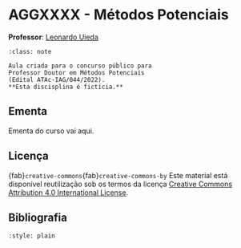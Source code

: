 # AGGXXXX - Métodos Potenciais

**Professor**:  [Leonardo Uieda](https://www.leouieda.com/)

```{admonition} Sobre esse material
:class: note

Aula criada para o concurso público para
Professor Doutor em Métodos Potenciais
(Edital ATAc-IAG/044/2022).
**Esta discisplina é fictícia.**
```



## Ementa

Ementa do curso vai aqui.


## Licença

{fab}`creative-commons`{fab}`creative-commons-by`
Este material está disponível reutilização sob os termos da licença
[Creative Commons Attribution 4.0 International License](https://creativecommons.org/licenses/by/4.0/).


## Bibliografia

```{bibliography}
:style: plain
```
